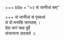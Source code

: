 +++
title = "०२ सं जानीध्वं सम्"

+++
सं जानीध्वं सं पृच्यध्वं  
सं वो मनांसि जानताम् ।  
देवा भागं यथा पूर्वे  
संजानाना उपासते ॥